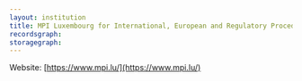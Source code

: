 ```yaml
---
layout: institution
title: MPI Luxembourg for International, European and Regulatory Procedural Law
recordsgraph: 
storagegraph: 
---
```


Website: [https://www.mpi.lu/](https://www.mpi.lu/)

